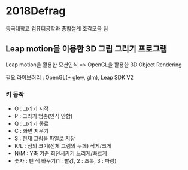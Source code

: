 # 2018Defrag
동국대학교 컴퓨터공학과 종합설계 조각모음 팀

## Leap motion을 이용한 3D 그림 그리기 프로그램

Leap motion을 활용한 모션인식 => OpenGL을 활용한 3D Object Rendering

필요 라이브러리 : OpenGL(+ glew, glm), Leap SDK V2

### 키 동작
- O : 그리기 시작
- P : 그리기 멈춤(인식 안함)
- Q : 그리기 종료
- C : 화면 지우기
- S : 현재 그림을 파일로 저장
- K/L : 점의 크기(전체 그림의 두께) 작게/크게
- N/M : Y축 기준 회전시키기 느리게/빠르게
- 숫자 : 펜 색 바꾸기(1 : 빨강, 2 : 초록, 3 : 파랑)
